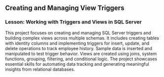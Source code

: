 ## Creating and Managing View Triggers
### Lesson: Working with Triggers and Views in SQL Server

This project focuses on creating and managing SQL Server triggers and building complex views across multiple schemas. It includes creating tables with identity columns and implementing triggers for insert, update, and delete operations to track employee history. Sample data is inserted and manipulated to test trigger behavior. Views are created using joins, system functions, grouping, filtering, and conditional logic. The project showcases essential skills for automating data tracking and generating meaningful insights from relational databases.
